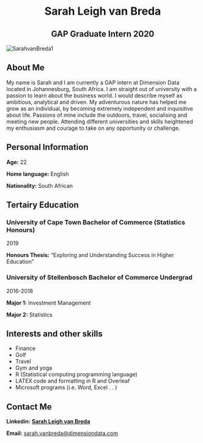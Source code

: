  <center> <h1> Sarah Leigh van Breda </h1> </center>
 <center> <h2> GAP Graduate Intern 2020 </h2> </center>

![SarahvanBreda1](https://user-images.githubusercontent.com/64779765/81168276-fbc3c900-8f96-11ea-87ff-364ba71e3698.png)

## About Me

My name is Sarah and I am currently a GAP intern at Dimension Data located in Johannesburg, South Africa.  I am straight out of university with a passion to learn about the business world.  I would describe myself as ambitious, analytical and driven.  My adventurous nature has helped me grow as an individual, by becoming extremely independent and inquisitive about life.  Passions of mine include the outdoors, travel, socialising and meeting new people. Attending different universities and skills heightened my enthusiasm and courage to take on any opportunity or challenge. 


## Personal Information

**Age:** 22 

**Home language:** English 

**Nationality:** South African 



## Tertairy Education

### University of Cape Town Bachelor of Commerce (Statistics Honours) 

2019 

**Honours Thesis:** “Exploring and Understanding Success in Higher Education” 
 



### University of Stellenbosch Bachelor of Commerce Undergrad

2016-2018 

**Major 1:** Investment Management 

**Major 2:** Statistics 


## Interests and other skills

- Finance 
- Golf 
- Travel 
- Gym and yoga 
- R (Statistical computing programming language) 
- LATEX code and formatting in R and Overleaf 
- Microsoft programs (i.e. Word, Excel . . ) 



## Contact Me

**Linkedin:** [**Sarah Leigh van Breda**](https://www.linkedin.com/in/sarah-leigh-van-breda-2298171a1/)

**Email:** <sarah.vanbreda@dimensiondata.com>


